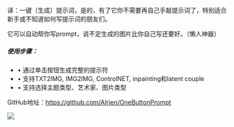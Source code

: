 译：一键（生成）提示词，是的，有了它你不需要再自己手敲提示词了，特别适合新手或不知道如何写提示词的朋友们。

它可以自动帮你写prompt，说不定生成的图片比你自己写还要好。（懒人神器）

##### **使用步骤：**

- • 通过单击按钮生成完整的提示符
- • 支持TXT2IMG, IMG2IMG, ControlNET, inpainting和latent couple
- • 支持选择主题类型、艺术家、图片类型

GitHub地址：https://github.com/AIrjen/OneButtonPrompt

![](https://developer.qcloudimg.com/http-save/yehe-2946312/002d33d061b8f86caaa4f260503d0229.png)